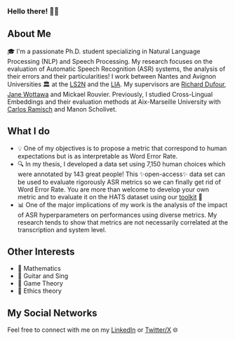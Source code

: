 ### Hello there! 🧔🏽

<!--
**thibault-roux/thibault-roux** is a ✨ _special_ ✨ repository because its `README.md` (this file) appears on your GitHub profile.

Here are some ideas to get you started:

- 🔭 I’m currently working on ...
- 🌱 I’m currently learning ...
- 👯 I’m looking to collaborate on ...
- 🤔 I’m looking for help with ...
- 💬 Ask me about ...
- 📫 How to reach me: ...
- 😄 Pronouns: ...
- ⚡ Fun fact: ...
-->

## About Me

🎓 I'm a passionate Ph.D. student specializing in Natural Language Processing (NLP) and Speech Processing. My research focuses on the evaluation of Automatic Speech Recognition (ASR) systems, the analysis of their errors and their particularities! I work between Nantes and Avignon Universities 🏛 at the [LS2N](https://www.ls2n.fr/) and the [LIA](https://lia.univ-avignon.fr/). My supervisors are [Richard Dufour](https://cv.hal.science/richard-dufour), [Jane Wottawa](https://janewottawa.wordpress.com/) and Mickael Rouvier. Previously, I studied Cross-Lingual Embeddings and their evaluation methods at Aix-Marseille University with [Carlos Ramisch](https://pageperso.lis-lab.fr/carlos.ramisch/) and Manon Scholivet.

## What I do

- 💡 One of my objectives is to propose a metric that correspond to human expectations but is as interpretable as Word Error Rate.
- 🔍 In my thesis, I developed a data set using 7,150 human choices which were annotated by 143 great people! This ✨open-access✨ data set can be used to evaluate rigorously ASR metrics so we can finally get rid of Word Error Rate. You are more than welcome to develop your own metric and to evaluate it on the HATS dataset using our [toolkit](https://github.com/thibault-roux/metric-evaluator) 🤗
- 📊 One of the major implications of my work is the analysis of the impact of ASR hyperparameters on performances using diverse metrics. My research tends to show that metrics are not necessarily correlated at the transcription and system level.

## Other Interests

- 📐 Mathematics
- 🎸 Guitar and Sing
- 🎲 Game Theory
- 🌱 Ethics theory

## My Social Networks

Feel free to connect with me on my [LinkedIn](https://www.linkedin.com/in/thibault-ba%C3%B1eras-roux-700aa21b0/) or [Twitter/X](https://www.linkedin.com/in/thibault-ba%C3%B1eras-roux-700aa21b0/) 🌐
